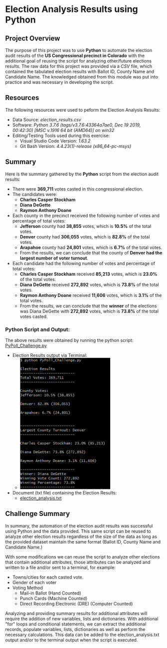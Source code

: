 # Election Analysis Results using Python

## Project Overview
The purpose of this project was to use **Python** to automate the election audit results of the **US Congressional precinct in Colorado** with the additional goal of reusing the script for analyzing other/future elections results.  The raw data for this project was provided via a _CSV_ file, which contained the tabulated election results with Ballot ID, County Name and Candidate Name.  The knowledged obtained from this module was put into practice and was necessary in developing the script.

## Resources
The following resources were used to peform the Election Analysis Results:
- Data Source: _election_results.csv_
- Software: _Python 3.7.6 (tags/v3.7.6:43364a7ae0, Dec 19 2019, 00:42:30) [MSC v.1916 64 bit (AMD64)] on win32_
- Editing/Testing Tools used during this exercise:
  - Visual Studio Code Version: _1.63.2_
  - Git Bash Version: _4.4.23(1)-release (x86_64-pc-msys)_

## Summary
Here is the summary gathered by the **Python** script from the election audit results:
- There were **369,711** votes casted in this congressional election.
- The candidates were:
  - **Charles Casper Stockham**
  - **Diana DeGette**
  - **Raymon Anthony Doane**
- Each county in the precinct received the following number of votes and percentage of total votes:
  - **Jefferson** county had **38,855** votes, which is **10.5%** of the total votes.
  - **Denver** county had **306,055** votes, which is **82.8%** of the total votes.
  - **Arapahoe** county had **24,801** votes, which is **6.7%** of the total votes.
  - From the results, we can conclude that the county of **Denver had the largest number of voter turnout**.
- Each candidate had the following number of votes and percentage of total votes:
  - **Charles Casper Stockham** received **85,213** votes, which is **23.0%** of the total votes.
  - **Diana DeGette** received **272,892** votes, which is **73.8%** of the total votes.
  - **Raymon Anthony Doane** received **11,606** votes, which is **3.1%** of the total votes.
  - From the results, we can conclude that the **winner** of the elections was Diana DeGette with **272,892** votes, which is **73.8%** of the total votes casted.

### Python Script and Output:
The above results were obtained by running the python script: [PyPoll_Challenge.py](https://github.com/eldarias/Election_Analysis/blob/main/PyPoll_Challenge.py)
- Election Results output via Terminal:
  - ![Election Results Terminal output](https://github.com/eldarias/Election_Analysis/blob/main/analysis/TerminalOutput-of-Script-with-ElectionResults.png?raw=true)
- Document (txt file) containing the Election Results:
  - [election_analysis.txt](https://github.com/eldarias/Election_Analysis/blob/main/analysis/election_analysis.txt)


## Challenge Summary
In summary, the automation of the election audit results was successful using Python and the data provided.  This same script can be reused to analyze other election results regardless of the size of the data as long as the provided dataset maintain the same format (Ballot ID, County Name and Candidate Name.)

With some modifications we can reuse the script to analyze other elections that contain additional attributes, those attributes can be analyzed and written to a file and/or sent to a terminal, for example:
- Towns/cities for each casted vote.
- Gender of each voter
- Voting Method
  - Mail-in Ballot (Hand Counted)
  - Punch Cards (Machine Counted)
  - Direct Recording Electronic (DRE) (Computer Counted)

Analyzing and providing summary results for additional attributes will require the addition of new variables, lists and dictionaries.  With additional "for" loops and conditional statements, we can extract the additional records, populate variables, lists, dictionaries as well as perform the necessary calculations.  This data can be added to the election_analysis.txt output and/or to the terminal output when the script is executed.
